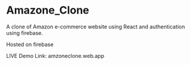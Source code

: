 # Amazone_Clone

A clone of Amazon e-commerce website using React and authentication using firebase.

Hosted on firebase

LIVE Demo Link:  amzoneclone.web.app
